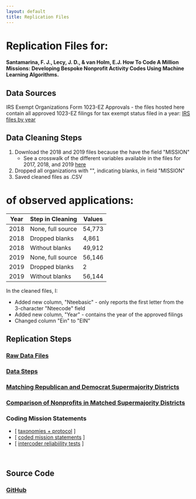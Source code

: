 ```yaml
---
layout: default
title: Replication Files
---
```


# Replication Files for:

#### Santamarina, F. J., Lecy, J. D., & van Holm, E.J. How To Code A Million Missions: Developing Bespoke Nonprofit Activity Codes Using Machine Learning Algorithms.

## Data Sources

IRS Exempt Organizations Form 1023-EZ Approvals - the files hosted here contain all approved 1023-EZ filings for tax exempt status filed in a year: [IRS files by year](https://www.irs.gov/charities-non-profits/exempt-organizations-form-1023-ez-approvals)

## Data Cleaning Steps

1. Download the 2018 and 2019 files because the have the field "MISSION"
   * See a crosswalk of the different variables available in the files for 2017, 2018, and 2019 [here](https://github.com/fjsantam/bespoke-npo-taxonomies/blob/main/DATA/Crosswalk%20of%20variables%20across%20all%202017-2018-2019.xlsx)
2. Dropped all organizations with "", indicating blanks, in field "MISSION"
3. Saved cleaned files as .CSV

# of observed applications:
Year | Step in Cleaning | Values
-----|------------------|-------
2018 | None, full source | 54,773
2018 | Dropped blanks | 4,861
2018 | Without blanks | 49,912
2019 | None, full source | 56,146
2019 | Dropped blanks | 2
2019 | Without blanks | 56,144

In the cleaned files, I:
* Added new column, "Nteebasic" - only reports the first letter from the 3-character "Nteecode" field
* Added new column, "Year" - contains the year of the approved filings
* Changed column "Ein" to "EIN"

## Replication Steps

### [Raw Data Files](https://github.com/lecy/political-ideology-of-nonprofits/tree/master/DATA/01-raw-data)

### [Data Steps](/CODE/01-data-steps.html)

### [Matching Republican and Democrat Supermajority Districts](/CODE/02-matching.html)

### [Comparison of Nonprofits in Matched Supermajority Districts](/CODE/03-spatial-join-nonprofits-to-vtds.R)

### Coding Mission Statements  

- [ [taxonomies + protocol](assets/mission-coding-protocols-final.pdf) ]  
- [ [coded mission statements](https://github.com/lecy/political-ideology-of-nonprofits/raw/master/DATA/03-mission-statement-data/coded-mission-statements.xlsx) ]  
- [ [intercoder reliabiility tests](https://raw.githubusercontent.com/lecy/political-ideology-of-nonprofits/master/CODE/intercoder-reliability.R) ]  

<br>

## Source Code

### [GitHub](https://github.com/fjsantam/bespoke-npo-taxonomies)





